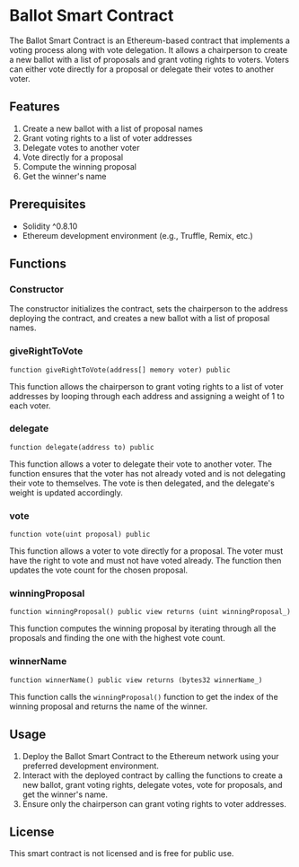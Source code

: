 # Ballot Smart Contract

The Ballot Smart Contract is an Ethereum-based contract that implements a voting process along with vote delegation. It allows a chairperson to create a new ballot with a list of proposals and grant voting rights to voters. Voters can either vote directly for a proposal or delegate their votes to another voter.

## Features

1. Create a new ballot with a list of proposal names
2. Grant voting rights to a list of voter addresses
3. Delegate votes to another voter
4. Vote directly for a proposal
5. Compute the winning proposal
6. Get the winner's name

## Prerequisites

- Solidity ^0.8.10
- Ethereum development environment (e.g., Truffle, Remix, etc.)

## Functions

### Constructor

The constructor initializes the contract, sets the chairperson to the address deploying the contract, and creates a new ballot with a list of proposal names.

### giveRightToVote

`function giveRightToVote(address[] memory voter) public`

This function allows the chairperson to grant voting rights to a list of voter addresses by looping through each address and assigning a weight of 1 to each voter.

### delegate

`function delegate(address to) public`

This function allows a voter to delegate their vote to another voter. The function ensures that the voter has not already voted and is not delegating their vote to themselves. The vote is then delegated, and the delegate's weight is updated accordingly.

### vote

`function vote(uint proposal) public`

This function allows a voter to vote directly for a proposal. The voter must have the right to vote and must not have voted already. The function then updates the vote count for the chosen proposal.

### winningProposal

`function winningProposal() public view returns (uint winningProposal_)`

This function computes the winning proposal by iterating through all the proposals and finding the one with the highest vote count.

### winnerName

`function winnerName() public view returns (bytes32 winnerName_)`

This function calls the `winningProposal()` function to get the index of the winning proposal and returns the name of the winner.

## Usage

1. Deploy the Ballot Smart Contract to the Ethereum network using your preferred development environment.
2. Interact with the deployed contract by calling the functions to create a new ballot, grant voting rights, delegate votes, vote for proposals, and get the winner's name.
3. Ensure only the chairperson can grant voting rights to voter addresses.

## License

This smart contract is not licensed and is free for public use.
